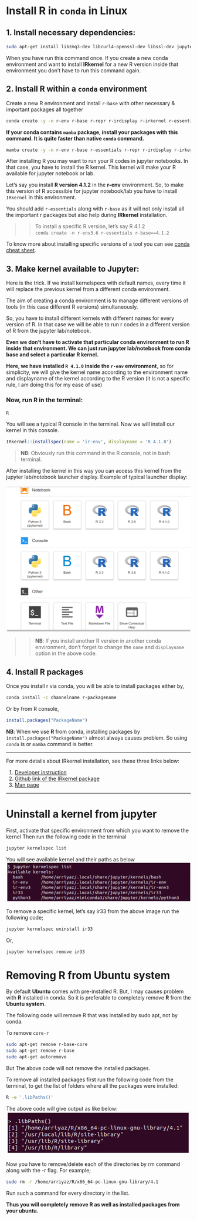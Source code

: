 # Install R in `conda` in Linux
## 1. Install necessary dependencies:

```bash
sudo apt-get install libzmq3-dev libcurl4-openssl-dev libssl-dev jupyter-core jupyter-client
````

When you have run this command once. If you create a new conda environment and want to install **IRkernel** for a new R version inside that environment you don’t have to run this command again.


## 2. Install R within a `conda` environment
Create a new R environment and install `r-base` with other necessary & important packages all together

```bash
conda create -y -n r-env r-base r-repr r-irdisplay r-irkernel r-essentials
```

**If your conda contains `mamba` package, install your packages with this command. It is quite faster than native `conda` command.**

```bash
mamba create -y -n r-env r-base r-essentials r-repr r-irdisplay r-irkernel
```

After installing R you may want to run your R codes in jupyter notebooks. In that case, you have to install the R kernel. This kernel will make your R available for jupyter notebook or lab.

Let’s say you install **R version 4.1.2** in the **r-env** environment. So, to make this version of R accessible for jupyter notebook/lab you have to install `IRkernel` in this environment.

You should add `r-essentials` along with `r-base` as it will not only install all the important r packages but also help during **IRkernel** installation.


>> To install a specific R version, let’s say R 4.1.2  
>> `conda create -n r-env3.6 r-essentials r-base==4.1.2`

To know more about installing specific versions of a tool you can see [conda cheat sheet](https://docs.conda.io/projects/conda/en/4.6.0/_downloads/52a95608c49671267e40c689e0bc00ca/conda-cheatsheet.pdf).

## 3. Make kernel available to Jupyter:
Here is the trick. If we install kernelspecs with default names, every time it will replace the previous kernel from a different conda environment.

The aim of creating a conda environment is to manage different versions of tools (in this case different R versions) simultaneously.

So, you have to install different kernels with different names for every version of R. In that case we will be able to run r codes in a different version of R from the jupyter lab/notebook.

**Even we don’t have to activate that particular conda environment to run R inside that environment. We can just run jupyter lab/notebook from conda base and select a particular R kernel.**

**Here, we have installed `R 4.1.0` inside the `r-env` environment**, so for simplicity, we will give the kernel name according to the environment name and displayname of the kernel according to the R version (it is not a specific rule, I am doing this for my ease of use)

### Now, run R in the terminal:
```bash
R
```
You will see a typical R console in the terminal. Now we will install our kernel in this console.

```R
IRkernel::installspec(name = 'ir-env', displayname = 'R 4.1.0')
```
> **NB**: Obviously run this command in the R console, not in bash terminal.

After installing the kernel in this way you can access this kernel from the jupyter lab/notebook launcher display. Example of typical launcher display:

![R_kernel_in_jupyterlab](./graph_images/Kernel_image.png)

>> **NB**: If you install another R version in another conda environment, don’t forget to change the `name` and `displayname` option in the above code.

## 4. Install R packages
Once you install r via conda, you will be able to install packages either by,
```bash
conda install -c channelname r-packagename
```
Or by from R console,
```R
install.packages("PackageName")
```
**NB**: When we use **R** from conda, installing packages by `install.packages("PackageName")` almost always causes problem. So using `conda` is or `mamba` command is better.

-------------
For more details about IRkernel installation, see these three links below:
1. [Developer instruction](https://irkernel.github.io/installation/#linux-panel)
2. [Github link of the IRkernel package](https://github.com/IRkernel/IRkernel)
3. [Man page](https://rdrr.io/github/IRkernel/IRkernel/man/installspec.html)
--------------

# Uninstall a kernel from jupyter
First, activate that specific environment from which you want to remove the kernel
Then run the following code in the terminal
```bash
jupyter kernelspec list
```
You will see available kernel and their paths as below  
![kernel-list](./graph_images/kernel_list.png)

To remove a specific kernel, let’s say ir33 from the above image run the following code;
```bash
jupyter kernelspec uninstall ir33
```
Or,
```bash
jupyter kernelspec remove ir33
```

# Removing R from Ubuntu system
By default **Ubuntu** comes with pre-installed R. But, I may causes problem with **R** installed in conda. So it is preferable to completely remove **R** from the **Ubuntu system**.

The following code will remove R that was installed by sudo apt, not by conda.

To remove `core-r`
```bash
sudo apt-get remove r-base-core
sudo apt-get remove r-base
sudo apt-get autoremove
```
But The above code will not remove the installed packages.

To remove all installed packages first run the following code from the terminal, to get the list of folders where all the packages were installed:
```bash
R -e '.libPaths()'
```
The above code will give output as like below:  
![r_libpath](./graph_images/r_libpath.png)

Now you have to remove/delete each of the directories by rm command along with the -r flag. For example;
```bash
sudo rm -r /home/arriyaz/R/x86_64-pc-linux-gnu-library/4.1
```
Run such a command for every directory in the list.

**Thus you will completely remove R as well as installed packages from your ubuntu.**



